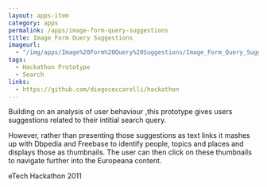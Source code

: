```yaml
---
layout: apps-item
category: apps
permalink: /apps/image-form-query-suggestions
title: Image Form Query Suggestions
imageurl:
  - "/img/apps/Image%20Form%20Query%20Suggestions/Image_Form_Query_Suggestions.jpg"
tags:
  - Hackathon Prototype
  - Search
links:
  - https://github.com/diegoceccarelli/hackathon
---
```


Building on an analysis of user behaviour ,this prototype gives users suggestions related to their intitial search query.

However, rather than presenting those suggestions as text links it mashes up with Dbpedia and Freebase to identify people, topics and places and displays those as thumbnails. The user can then click on these thumbnails to navigate further into the Europeana content.

eTech Hackathon 2011
